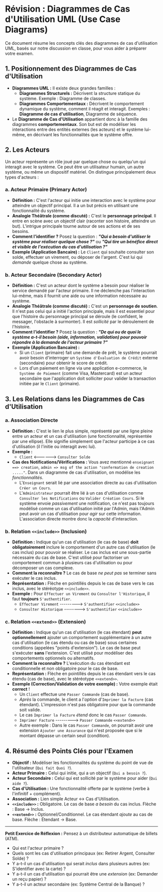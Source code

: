 # Révision : Diagrammes de Cas d'Utilisation UML (Use Case Diagrams)

Ce document résume les concepts clés des diagrammes de cas d'utilisation UML, basés sur notre discussion en classe, pour vous aider à préparer votre examen.

## 1. Positionnement des Diagrammes de Cas d'Utilisation

*   **Diagrammes UML :** Il existe deux grandes familles :
    *   **Diagrammes Structurels :** Décrivent la structure statique du système. Exemple : Diagramme de classes.
    *   **Diagrammes Comportementaux :** Décrivent le comportement dynamique du système, comment il réagit et interagit. Exemples : **Diagramme de cas d'utilisation**, Diagramme de séquence.
*   Le **Diagramme de Cas d'Utilisation** appartient donc à la famille des diagrammes **comportementaux**. Son but est de modéliser les interactions entre des entités externes (les acteurs) et le système lui-même, en décrivant les fonctionnalités que le système offre.

## 2. Les Acteurs

Un acteur représente un rôle joué par quelque chose ou quelqu'un qui interagit avec le système. Ce peut être un utilisateur humain, un autre système, ou même un dispositif matériel. On distingue principalement deux types d'acteurs :

### a. Acteur Primaire (Primary Actor)

*   **Définition :** C'est l'acteur qui initie une interaction avec le système pour atteindre un objectif principal. Il a un but précis en utilisant une fonctionnalité du système.
*   **Analogie Théâtrale (comme discuté) :** C'est le **personnage principal**. Il entre en scène avec un objectif clair (raconter son histoire, atteindre un but). L'intrigue principale tourne autour de ses actions et de ses besoins.
*   **Comment l'identifier ?** Posez la question : ***"Qui a besoin d'utiliser le système pour réaliser quelque chose ?"*** ou ***"Qui tire un bénéfice direct et visible de l'exécution du cas d'utilisation ?"***
*   **Exemple (Application Bancaire) :** Le `Client` qui souhaite consulter son solde, effectuer un virement, ou déposer de l'argent. C'est lui qui *demande* quelque chose au système.

### b. Acteur Secondaire (Secondary Actor)

*   **Définition :** C'est un acteur dont le système a besoin pour réaliser le service demandé par l'acteur primaire. Il ne déclenche pas l'interaction lui-même, mais il fournit une aide ou une information nécessaire au système.
*   **Analogie Théâtrale (comme discuté) :** C'est un **personnage de soutien**. Il n'est pas celui qui a initié l'action principale, mais il est essentiel pour que l'histoire du personnage principal se déroule (le confident, le messager, l'obstacle à surmonter). Il est *sollicité* par le déroulement de l'histoire.
*   **Comment l'identifier ?** Posez la question : ***"De qui ou de quoi le système a-t-il besoin (aide, information, validation) pour pouvoir répondre à la demande de l'acteur primaire ?"***
*   **Exemple (Application Bancaire) :**
    *   Si un `Client` (primaire) fait une demande de prêt, le système pourrait avoir besoin d'interroger un `Système d'Évaluation de Crédit` externe (secondaire) pour obtenir le score de crédit.
    *   Lors d'un paiement en ligne via une application e-commerce, le `Système de Paiement` (comme Visa, Mastercard) est un acteur secondaire que l'application doit solliciter pour valider la transaction initiée par le `Client` (primaire).

## 3. Les Relations dans les Diagrammes de Cas d'Utilisation

### a. Association Directe

*   **Définition :** C'est le lien le plus simple, représenté par une ligne pleine entre un acteur et un cas d'utilisation (une fonctionnalité, représentée par une ellipse). Elle signifie simplement que l'acteur participe à ce cas d'utilisation (il l'initie ou interagit avec lui).
*   **Exemple :**
    *   `Client` <------> `Consulter Solde`
*   **Cas des Notifications/Vérifications :** Vous avez mentionné `enseignant ==> creation`, `admin => msg of the action "confermation de creation ....."`. Dans un diagramme de cas d'utilisation, on modélise les *fonctionnalités*.
    *   L'`Enseignant` serait lié par une association directe au cas d'utilisation `Créer un Cours`.
    *   L'`Administrateur` pourrait être lié à un cas d'utilisation comme `Consulter les Notifications` ou `Valider Création Cours`. Si le système envoie *passivement* une notification, ce n'est pas toujours modélisé comme un cas d'utilisation initié par l'Admin, mais l'Admin peut avoir un cas d'utilisation pour *agir* sur cette information. L'association directe montre donc la *capacité* d'interaction.

### b. Relation `<<include>>` (Inclusion)

*   **Définition :** Indique qu'un cas d'utilisation (le cas de base) **doit obligatoirement** inclure le comportement d'un autre cas d'utilisation (le cas inclus) pour pouvoir se réaliser. Le cas inclus est une sous-partie nécessaire du cas de base. C'est utilisé pour factoriser un comportement commun à plusieurs cas d'utilisation ou pour décomposer un cas complexe.
*   **Comment la reconnaître ?** Le cas de base *ne peut pas* se terminer sans exécuter le cas inclus.
*   **Représentation :** Flèche en pointillés depuis le cas de base vers le cas inclus, avec le stéréotype `<<include>>`.
*   **Exemple :** Pour `Effectuer un Virement` ou `Consulter l'Historique`, il faut **toujours** `S'authentifier`.
    *   `Effectuer Virement` ---------> `S'authentifier`
                           `<<include>>`
    *   `Consulter Historique` --------> `S'authentifier`
                            `<<include>>`

### c. Relation `<<extend>>` (Extension)

*   **Définition :** Indique qu'un cas d'utilisation (le cas étendant) **peut optionnellement** ajouter un comportement supplémentaire à un autre cas d'utilisation (le cas étendu ou cas de base) sous certaines conditions (appelées "points d'extension"). Le cas de base peut s'exécuter **sans** l'extension. C'est utilisé pour modéliser des comportements optionnels ou alternatifs.
*   **Comment la reconnaître ?** L'exécution du cas étendant est conditionnelle et non obligatoire pour le cas de base.
*   **Représentation :** Flèche en pointillés depuis le cas étendant vers le cas étendu (cas de base), avec le stéréotype `<<extend>>`.
*   **Exemple (Correction/Validation de votre exemple) :** Votre exemple était **correct** !
    *   Un `Client` effectue une `Passer Commande` (cas de base).
    *   *Après* la commande, le client a l'*option* d'`Imprimer la Facture` (cas étendant). L'impression n'est pas obligatoire pour que la commande soit valide.
    *   Le cas `Imprimer la Facture` *étend* donc le cas `Passer Commande`.
    *   `Imprimer Facture` ---------> `Passer Commande`
                           `<<extend>>`
    *   Autre exemple : Dans le cas `Passer Commande`, on pourrait avoir une extension `Ajouter une Assurance` qui n'est proposée que si le montant dépasse un certain seuil (condition).

## 4. Résumé des Points Clés pour l'Examen

*   **Objectif :** Modéliser les fonctionnalités du système du point de vue de l'utilisateur (`Qui fait Quoi ?`).
*   **Acteur Primaire :** Celui qui initie, qui a un objectif (`Qui a besoin ?`).
*   **Acteur Secondaire :** Celui qui est sollicité par le système pour aider (`Qui aide ?`).
*   **Cas d'Utilisation :** Une fonctionnalité offerte par le système (verbe à l'infinitif + complément).
*   **Association :** Lien simple Acteur <-> Cas d'Utilisation.
*   **`<<include>>` :** Obligatoire. Le cas de base *a besoin* du cas inclus. Flèche : Base -> Inclus.
*   **`<<extend>>` :** Optionnel/Conditionnel. Le cas étendant *ajoute* au cas de base. Flèche : Étendant -> Base.

---

**Petit Exercice de Réflexion :**
Pensez à un distributeur automatique de billets (ATM).
*   Qui est l'acteur primaire ?
*   Quels sont les cas d'utilisation principaux (ex: Retirer Argent, Consulter Solde) ?
*   Y a-t-il un cas d'utilisation qui serait *inclus* dans plusieurs autres (ex: S'identifier avec la carte) ?
*   Y a-t-il un cas d'utilisation qui pourrait être une *extension* (ex: Demander un reçu papier) ?
*   Y a-t-il un acteur secondaire (ex: Système Central de la Banque) ?